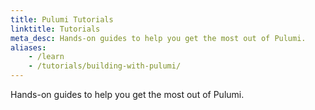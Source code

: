 ```yaml
---
title: Pulumi Tutorials
linktitle: Tutorials
meta_desc: Hands-on guides to help you get the most out of Pulumi.
aliases:
    - /learn
    - /tutorials/building-with-pulumi/
---
```


Hands-on guides to help you get the most out of Pulumi.
